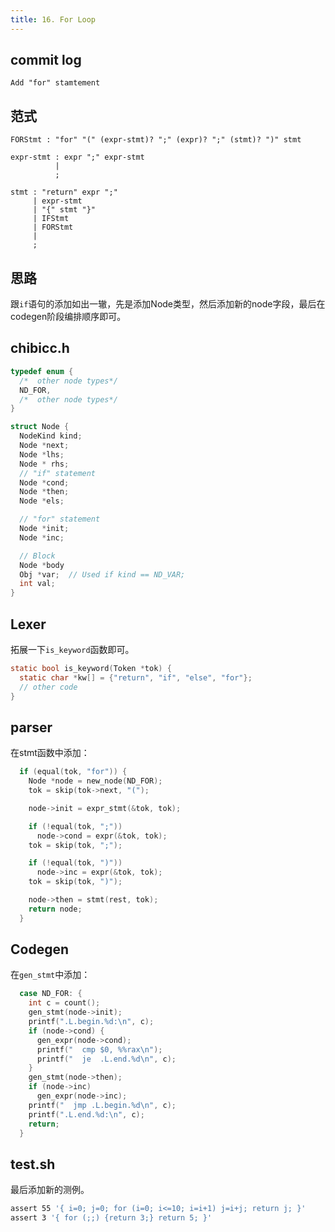 ```yaml
---
title: 16. For Loop
---
```


## commit log

```plaintext
Add "for" stamtement
```

## 范式

```plaintext
FORStmt : "for" "(" (expr-stmt)? ";" (expr)? ";" (stmt)? ")" stmt

expr-stmt : expr ";" expr-stmt
          |
          ;

stmt : "return" expr ";"
     | expr-stmt
     | "{" stmt "}"
     | IFStmt
     | FORStmt
     |
     ;
```

## 思路

跟`if`语句的添加如出一辙，先是添加Node类型，然后添加新的node字段，最后在codegen阶段编排顺序即可。

## chibicc.h

```c
typedef enum {
  /*  other node types*/
  ND_FOR,
  /*  other node types*/
}

struct Node {
  NodeKind kind;
  Node *next;
  Node *lhs;
  Node * rhs;
  // "if" statement
  Node *cond;
  Node *then;
  Node *els;

  // "for" statement
  Node *init;
  Node *inc;

  // Block
  Node *body
  Obj *var;  // Used if kind == ND_VAR;
  int val;
}
```

## Lexer

拓展一下`is_keyword`函数即可。

```c
static bool is_keyword(Token *tok) {
  static char *kw[] = {"return", "if", "else", "for"};
  // other code
}
```

## parser

在stmt函数中添加：

```c
  if (equal(tok, "for")) {
    Node *node = new_node(ND_FOR);
    tok = skip(tok->next, "(");

    node->init = expr_stmt(&tok, tok);

    if (!equal(tok, ";"))
      node->cond = expr(&tok, tok);
    tok = skip(tok, ";");

    if (!equal(tok, ")"))
      node->inc = expr(&tok, tok);
    tok = skip(tok, ")");

    node->then = stmt(rest, tok);
    return node;
  }

```

## Codegen

在`gen_stmt`中添加：

```c
  case ND_FOR: {
    int c = count();
    gen_stmt(node->init);
    printf(".L.begin.%d:\n", c); 
    if (node->cond) {
      gen_expr(node->cond);
      printf("  cmp $0, %%rax\n");
      printf("  je  .L.end.%d\n", c); 
    }   
    gen_stmt(node->then);
    if (node->inc)
      gen_expr(node->inc);
    printf("  jmp .L.begin.%d\n", c); 
    printf(".L.end.%d:\n", c); 
    return;
  }
```

## test.sh

最后添加新的测例。

```bash
assert 55 '{ i=0; j=0; for (i=0; i<=10; i=i+1) j=i+j; return j; }'
assert 3 '{ for (;;) {return 3;} return 5; }'
```

‍
